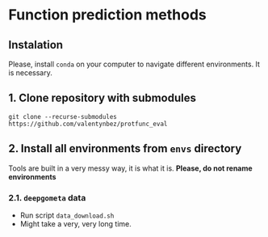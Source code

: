 # Function prediction methods

## Instalation

Please, install `conda` on your computer to navigate different environments. It is necessary. 

## 1. Clone repository with submodules
```
git clone --recurse-submodules https://github.com/valentynbez/protfunc_eval
```

## 2. Install all environments from `envs` directory
Tools are built in a very messy way, it is what it is. **Please, do not rename environments**

### 2.1. `deepgometa` data 
- Run script `data_download.sh` 
- Might take a very, very long time.

